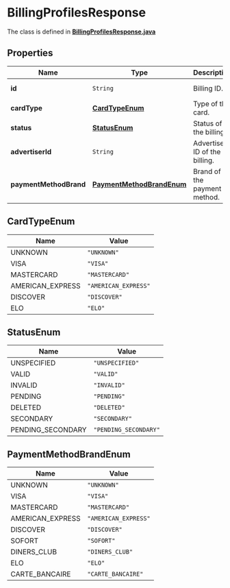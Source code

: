 

# BillingProfilesResponse

The class is defined in **[BillingProfilesResponse.java](../../src/main/java/org/openapitools/model/BillingProfilesResponse.java)**

## Properties

Name | Type | Description | Notes
------------ | ------------- | ------------- | -------------
**id** | `String` | Billing ID. |  [optional property]
**cardType** | [**CardTypeEnum**](#CardTypeEnum) | Type of the card. |  [optional property]
**status** | [**StatusEnum**](#StatusEnum) | Status of the billing. |  [optional property]
**advertiserId** | `String` | Advertiser ID of the billing. |  [optional property]
**paymentMethodBrand** | [**PaymentMethodBrandEnum**](#PaymentMethodBrandEnum) | Brand of the payment method. |  [optional property]


## CardTypeEnum

Name | Value
---- | -----
UNKNOWN | `"UNKNOWN"`
VISA | `"VISA"`
MASTERCARD | `"MASTERCARD"`
AMERICAN_EXPRESS | `"AMERICAN_EXPRESS"`
DISCOVER | `"DISCOVER"`
ELO | `"ELO"`

## StatusEnum

Name | Value
---- | -----
UNSPECIFIED | `"UNSPECIFIED"`
VALID | `"VALID"`
INVALID | `"INVALID"`
PENDING | `"PENDING"`
DELETED | `"DELETED"`
SECONDARY | `"SECONDARY"`
PENDING_SECONDARY | `"PENDING_SECONDARY"`


## PaymentMethodBrandEnum

Name | Value
---- | -----
UNKNOWN | `"UNKNOWN"`
VISA | `"VISA"`
MASTERCARD | `"MASTERCARD"`
AMERICAN_EXPRESS | `"AMERICAN_EXPRESS"`
DISCOVER | `"DISCOVER"`
SOFORT | `"SOFORT"`
DINERS_CLUB | `"DINERS_CLUB"`
ELO | `"ELO"`
CARTE_BANCAIRE | `"CARTE_BANCAIRE"`



